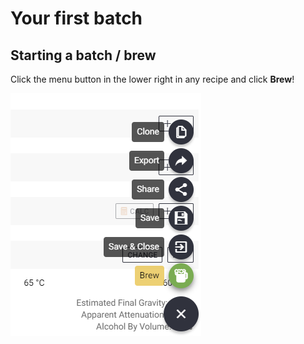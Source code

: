# Your first batch

## Starting a batch / brew

Click the menu button in the lower right in any recipe and click **Brew**!

![](../.gitbook/assets/image%20%2837%29.png)

